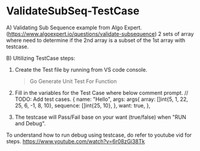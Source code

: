 # ValidateSubSeq-TestCase

A) Validating Sub Sequence example from Algo Expert. (https://www.algoexpert.io/questions/validate-subsequence)
  2 sets of array where need to determine if the 2nd array is a subset of the 1st array with testcase.


B) Ultilizing TestCase steps:
  1. Create the Test file by running from VS code console.
      >Go Generate Unit Test For Function
  
  2. Fill in the variables for the Test Case where below comment prompt.
    // TODO: Add test cases.
		{
			name: "Hello",
			args: args{
				array:    []int{5, 1, 22, 25, 6, -1, 8, 10},
				sequence: []int{25, 10},
			},
			want: true,
		},
    
   3. The testcase will Pass/Fail base on your want (true/false) when "RUN and Debug".
  
  To understand how to run debug using testcase, do refer to youtube vid for steps.
  https://www.youtube.com/watch?v=6r08zGi38Tk
